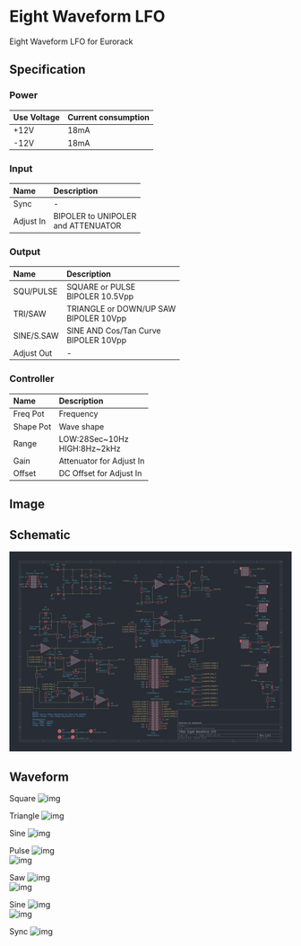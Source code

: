 # Eight Waveform LFO

Eight Waveform LFO for Eurorack

## Specification

### Power

|Use Voltage|Current consumption|
|:--|:--|
|+12V|18mA|
|-12V|18mA|

### Input

|Name|Description|
|:--|:--|
|Sync|-|
|Adjust In|BIPOLER to UNIPOLER<br>and ATTENUATOR|

### Output

|Name|Description|
|:--|:--|
|SQU/PULSE|SQUARE or PULSE<br> BIPOLER 10.5Vpp|
|TRI/SAW|TRIANGLE or DOWN/UP SAW<br> BIPOLER 10Vpp|
|SINE/S.SAW| SINE AND Cos/Tan Curve<br>BIPOLER 10Vpp|
|Adjust Out|-|

### Controller

|Name|Description|
|:--|:--|
|Freq Pot|Frequency|
|Shape Pot|Wave shape|
|Range|LOW:28Sec~10Hz<br>HIGH:8Hz~2kHz|
|Gain|Attenuator for Adjust In|
|Offset|DC Offset for Adjust In|

## Image

## Schematic

![img](_data/EightWaveformLFO_rev1.0.0.png)

## Waveform

Square
![img](_data/ewlfo_wave_squ.png)  

Triangle
![img](_data/ewlfo_wave_tri.png)  

Sine
![img](_data/ewlfo_wave_sin.png)  

Pulse
![img](_data/ewlfo_wave_pulse1.png)  
![img](_data/ewlfo_wave_pulse2.png)  

Saw
![img](_data/ewlfo_wave_saw_down.png)  
![img](_data/ewlfo_wave_saw_up.png)  

Sine
![img](_data/ewlfo_wave_sin_down.png)  
![img](_data/ewlfo_wave_sin_up.png)  

Sync
![img](_data/ewlfo_wave_sync.png)  
